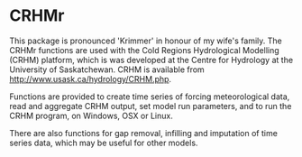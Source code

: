 # CRHMr
This package is pronounced 'Krimmer' in honour of my wife's family.
The CRHMr functions are used with the Cold Regions Hydrological Modelling (CRHM) platform, which is was developed at the Centre for Hydrology at the University of Saskatchewan. CRHM is available from http://www.usask.ca/hydrology/CRHM.php.

Functions are provided to create time series of forcing meteorological data, read and aggregate CRHM output, set model run parameters, and to run the CRHM program, on Windows, OSX or Linux.

There are also functions for gap removal, infilling and imputation of time series data, which may be useful for other models.
